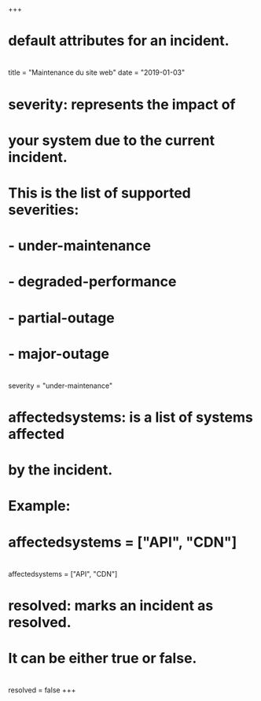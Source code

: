 +++
# default attributes for an incident.
#
title = "Maintenance du site web"
date = "2019-01-03"

# severity: represents the impact of
# your system due to the current incident.
# This is the list of supported severities:
#
# - under-maintenance
# - degraded-performance
# - partial-outage
# - major-outage
#
severity = "under-maintenance"

# affectedsystems: is a list of systems affected
# by the incident.
# Example:
# affectedsystems = ["API", "CDN"]
#
affectedsystems = ["API", "CDN"]

# resolved: marks an incident as resolved.
# It can be either true or false.
#
resolved = false
+++
